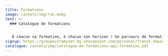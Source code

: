 ```yaml
---
title: Formations
image: /assets/img/ran.webp
text: >-
  ### C﻿atalogue de formations


   À chacun sa formation, à chacun son horizon ! Un parcours de formation adapté et personnalisé en fonction des besoins.
signup: https://groupevitaminet-my.sharepoint.com/personal/franck_depoorter_groupevitaminet_com/_layouts/15/onedrive.aspx?id=%2Fpersonal%2Ffranck%5Fdepoorter%5Fgroupevitaminet%5Fcom%2FDocuments%2Ffiche%20technique%20animation%2Epdf&parent=%2Fpersonal%2Ffranck%5Fdepoorter%5Fgroupevitaminet%5Fcom%2FDocuments
catalogue: /assets/img/catalogue-de-formations-api-formation.pdf
---
```


